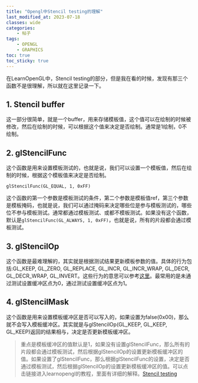 ```yaml
---
title: "Opengl中Stencil testing的理解"
last_modified_at: 2023-07-18
classes: wide
categories:
    - 帖子
tags:  
    - OPENGL
    - GRAPHICS
toc: true
toc_sticky: true
---
```


在LearnOpenGL中，Stencil testing的部分，但是我在看的时候，发现有那三个函数不是很理解，所以就在这里记录一下。

## 1. Stencil buffer
这一部分很简单，就是一个buffer，用来存储模板值，这个值可以在绘制的时候被修改，然后在绘制的时候，可以根据这个值来决定是否绘制。通常是1绘制，0不绘制。

## 2. glStencilFunc
这个函数是用来设置模板测试的，也就是说，我们可以设置一个模板值，然后在绘制的时候，根据这个模板值来决定是否绘制。

`glStencilFunc(GL_EQUAL, 1, 0xFF)`

这个函数的第一个参数是模板测试的条件，第二个参数是模板值ref，第三个参数是模板掩码，也就是说，我们可以通过掩码来决定哪些位是参与模板测试的，哪些位不参与模板测试。通常都通过模板测试、或都不模板测试。如果没有这个函数，默认是`glStencilFunc(GL_ALWAYS, 1, 0xFF)`，也就是说，所有的片段都会通过模板测试。

## 3. glStencilOp

这个函数是最难理解的，其实就是根据测试结果更新模板参数的值。具体的行为包括:GL_KEEP, GL_ZERO, GL_REPLACE, GL_INCR, GL_INCR_WRAP, GL_DECR, GL_DECR_WRAP, GL_INVERT。这些行为的意思可以参考[这里](https://www.khronos.org/registry/OpenGL-Refpages/gl4/html/glStencilOp.xhtml)。最常用的是未通过测试设置缓冲区点为0，通过测试设置缓冲区点为1。

## 4. glStencilMask

这个函数是用来设置模板缓冲区是否可以写入的，如果设置为false(0x00)，那么就不会写入模板缓冲区。其实就是与glStencilOp(GL_KEEP, GL_KEEP, GL_KEEP)返回的结果相与，决定是否更新模板缓冲区。


>重点是模板缓冲区的值默认是1，如果没有设置glStencilFunc，那么所有的片段都会通过模板测试，然后根据glStencilOp的设置更新模板缓冲区的值。如果设置了glStencilFunc，那么根据glStencilFunc的设置，决定是否通过模板测试，然后根据glStencilOp的设置更新模板缓冲区的值。可以点击链接进入learnopengl的教程，里面有详细的解释。[Stencil testing](https://learnopengl.com/Advanced-OpenGL/Stencil-testing)
